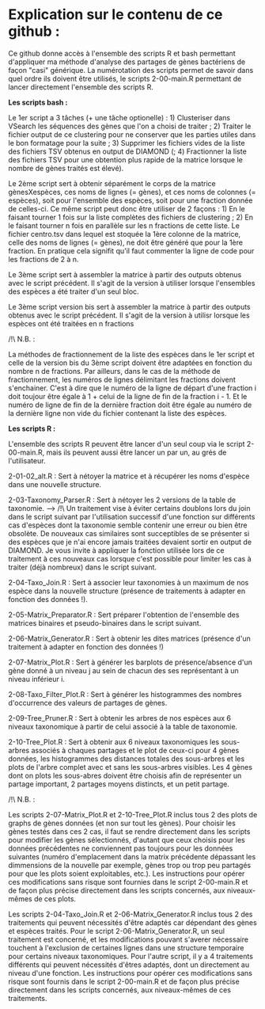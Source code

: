 # Explication sur le contenu de ce github :

Ce github donne accès à l'ensemble des scripts R et bash permettant d'appliquer ma méthode d'analyse des partages de gènes bactériens de façon "casi" générique. La numérotation des scripts permet de savoir dans quel ordre ils doivent être utilisés, le scripts 2-00-main.R permettant de lancer directement l'ensemble des scripts R.

**Les scripts bash :**

Le 1er script a 3 tâches (+ une tâche optionelle) : 1) Clusteriser dans VSearch les séquences des gènes que l'on a choisi de traiter ; 2) Traiter le fichier output de ce clustering pour ne conserver que les parties utiles dans le bon formatage pour la suite ; 3) Supprimer les fichiers vides de la liste des fichiers TSV obtenus en output de DIAMOND (; 4) Fractionner la liste des fichiers TSV pour une obtention plus rapide de la matrice lorsque le nombre de gènes traités est élevé).

Le 2ème script sert à obtenir séparément le corps de la matrice gènesXespèces, ces noms de lignes (= gènes), et ces noms de colonnes (= espèces), soit pour l'ensemble des espèces, soit pour une fraction donnée de celles-ci. Ce même script peut donc être utiliser de 2 façons : 1) En le faisant tourner 1 fois sur la liste complètes des fichiers de clustering ; 2) En le faisant tourner n fois en parallèle sur les n fractions de cette liste. Le fichier centro.tsv dans lequel est stoquée la 1ère colonne de la matrice, celle des noms de lignes (= gènes), ne doit être généré que pour la 1ère fraction. En pratique cela signifit qu'il faut commenter la ligne de code pour les fractions de 2 à n. 

Le 3ème script sert à assembler la matrice à partir des outputs obtenus avec le script précédent. Il s'agit de la version à utiliser lorsque l'ensembles des espèces a été traiter d'un seul bloc.

Le 3ème script version bis sert à assembler la matrice à partir des outputs obtenus avec le script précédent. Il s'agit de la version à utilisr lorsque les espèces ont été traitées en n fractions

/!\ N.B. : 

La méthodes de fractionnement de la liste des espèces dans le 1er script et celle de la version bis du 3ème script doivent être adaptées en fonction du nombre n de fractions. Par ailleurs, dans le cas de la méthode de fractionnement, les numéros de lignes délimitant les fractions doivent s'enchainer. C'est à dire que le numéro de la ligne de départ d'une fraction i doit toujour être égale à 1 + celui de la ligne de fin de la fraction i - 1. Et le numéro de ligne de fin de la dernière fraction doit être égale au numéro de la dernière ligne non vide du fichier contenant la liste des espèces. 

**Les scripts R :**

L'ensemble des scripts R peuvent être lancer d'un seul coup via le script 2-00-main.R, mais ils peuvent aussi être lancer un par un, au grés de l'utilisateur.

2-01-02_alt.R : Sert à nétoyer la matrice et à récupérer les noms d'espèce dans une nouvelle structure.
	
2-03-Taxonomy_Parser.R : Sert à nétoyer les 2 versions de la table de taxonomie. 
--> /!\ Un traitement vise à éviter certains doublons lors du join dans le script suivant par l'utilisation successif d'une fonction sur différents cas d'espèces dont la taxonomie semble contenir une erreur ou bien être obsolète. De nouveaux cas similaires sont succeptibles de se présenter si des espèces que je n'ai encore jamais traitées devaient sortir en output de DIAMOND. Je vous invite à appliquer la fonction utilisée lors de ce traitement à ces nouveaux cas lorsque c'est possible pour limiter les cas à traiter (déjà nombreux) dans le script suivant.
	
2-04-Taxo_Join.R : Sert à associer leur taxonomies à un maximum de nos espèce dans la nouvelle structure (présence de traitements à adapter en fonction des données !).
	
2-05-Matrix_Preparator.R : Sert préparer l'obtention de l'ensemble des matrices binaires et pseudo-binaires dans le script suivant.
	
2-06-Matrix_Generator.R : Sert à obtenir les dites matrices (présence d'un traitement à adapter en fonction des données !)
	
2-07-Matrix_Plot.R : Sert à générer les barplots de présence/absence d'un gène donné à un niveau j au sein de chacun des ses représentant à un niveau inférieur i.
	
2-08-Taxo_Filter_Plot.R : Sert à générer les histogrammes des nombres d'occurrence des valeurs de partages de gènes.
	
2-09-Tree_Pruner.R : Sert à obtenir les arbres de nos espèces aux 6 niveaux taxonomique à partir de celui associé à la table de taxonomie.
		
2-10-Tree_Plot.R : Sert à obtenir aux 6 niveaux taxonomiques les sous-arbres associés à chaques partages et le plot de ceux-ci pour 4 gènes données, les histogrammes des distances totales des sous-arbres et les plots de l'arbre complet avec et sans les sous-arbres visibles. Les 4 gènes dont on plots les sous-abres doivent être choisis afin de représenter un partage important, 2 partages moyens distincts, et un petit partage.

/!\ N.B. :

Les scripts 2-07-Matrix_Plot.R et 2-10-Tree_Plot.R inclus tous 2 des plots de graphs de gènes données (et non sur tout les gènes). Pour choisir les gènes testés dans ces 2 cas, il faut se rendre directement dans les scripts pour modifier les gènes sélectionnés, d'autant que ceux choisis pour les données précédentes ne conviennent pas toujours pour les données suivantes (numéro d'emplacement dans la matrix précédente dépassant les dimmensions de la nouvelle par exemple, gènes trop ou trop peu partagés pour que les plots soient exploitables, etc.). Les instructions pour opérer ces modifications sans risque sont fournies dans le script 2-00-main.R et de façon plus précise directement dans les scripts concernés, aux niveaux-mêmes de ces plots.

Les scripts 2-04-Taxo_Join.R et 2-06-Matrix_Generator.R inclus tous 2 des traitements qui peuvent nécessités d'être adaptés car dépendant des gènes et espèces traités. Pour le script 2-06-Matrix_Generator.R, un seul traitement est concerné, et les modifications pouvant s'averer nécessaire touchent à l'exclusion de certaines lignes dans une structure temporaire pour certains niveaux taxonomiques. Pour l'autre script, il y a 4 traitements différents qui peuvent nécessités d'êtres adaptés, dont un directement au niveau d'une fonction. Les instructions pour opérer ces modifications sans risque sont fournis dans le script 2-00-main.R et de façon plus précise directement dans les scripts concernés, aux niveaux-mêmes de ces traitements.

